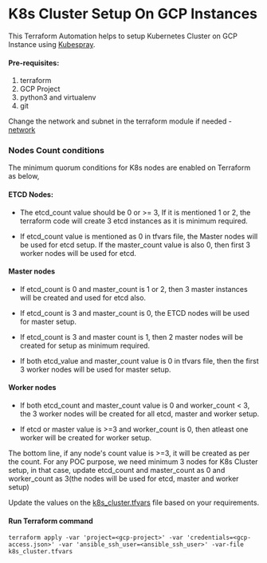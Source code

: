 # K8s Cluster Setup On GCP Instances
This Terraform Automation helps to setup Kubernetes Cluster on GCP Instance using [Kubespray](https://github.com/kubernetes-sigs/kubespray).

#### Pre-requisites:

1. terraform
2. GCP Project   
3. python3 and virtualenv
4. git

Change the network and subnet in the terraform module if needed - [network](modules/gcp_vm_instance/main.tf#L15)

### Nodes Count conditions
The minimum quorum conditions for K8s nodes are enabled on Terraform as below,

#### ETCD Nodes:
* The etcd_count value should be 0 or >= 3, If it is mentioned 1 or 2, the terraform code will create 3 etcd instances as it is minimum required.

* If etcd_count value is mentioned as 0 in tfvars file, the Master nodes will be used for etcd setup. If the master_count value is also 0, then first 3 worker nodes will be used for etcd.


#### Master nodes
* If etcd_count is 0 and master_count is 1 or 2, then 3 master instances will be created and used for etcd also.

* If etcd_count is 3 and master_count is 0, the ETCD nodes will be used for master setup.

* If etcd_count is 3 and master count is 1, then 2 master nodes will be created for setup as minimum required.

* If both etcd_value and master_count value is 0 in tfvars file, then the first 3 worker nodes will be used for master setup.


#### Worker nodes
* If both etcd_count and master_count value is 0 and worker_count < 3, the 3 worker nodes will be created for all etcd, master and worker setup.

* If etcd or master value is >=3 and worker_count is 0, then atleast one worker will be created for worker setup.


The bottom line, if any node's count value is >=3, it will be created as per the count. For any POC purpose, we need minimum 3 nodes for K8s Cluster setup, in that case, update etcd_count and master_count as 0 and worker_count as 3(the nodes will be used for etcd, master and worker setup)

Update the values on the [k8s_cluster.tfvars](k8s_cluster.tfvars) file based on your requirements.

#### Run Terraform command
```shell
terraform apply -var 'project=<gcp-project>' -var 'credentials=<gcp-access.json>' -var 'ansible_ssh_user=<ansible_ssh_user>' -var-file k8s_cluster.tfvars
```
